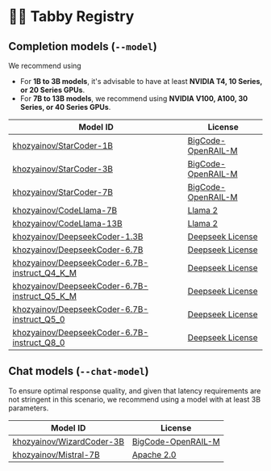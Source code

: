 # 🧑‍🔬 Tabby Registry

## Completion models (`--model`)

We recommend using

* For **1B to 3B models**, it's advisable to have at least **NVIDIA T4, 10 Series, or 20 Series GPUs**.
* For **7B to 13B models**, we recommend using **NVIDIA V100, A100, 30 Series, or 40 Series GPUs**.

| Model ID | License |
| -------- | ------- |
| [khozyainov/StarCoder-1B](https://huggingface.co/bigcode/starcoderbase-1b) | [BigCode-OpenRAIL-M](https://huggingface.co/spaces/bigcode/bigcode-model-license-agreement) |
| [khozyainov/StarCoder-3B](https://huggingface.co/bigcode/starcoderbase-3b) | [BigCode-OpenRAIL-M](https://huggingface.co/spaces/bigcode/bigcode-model-license-agreement) |
| [khozyainov/StarCoder-7B](https://huggingface.co/bigcode/starcoderbase-7b) | [BigCode-OpenRAIL-M](https://huggingface.co/spaces/bigcode/bigcode-model-license-agreement) |
| [khozyainov/CodeLlama-7B](https://huggingface.co/codellama/CodeLlama-7b-hf) | [Llama 2](https://github.com/facebookresearch/llama/blob/main/LICENSE) |
| [khozyainov/CodeLlama-13B](https://huggingface.co/codellama/CodeLlama-13b-hf) | [Llama 2](https://github.com/facebookresearch/llama/blob/main/LICENSE) |
| [khozyainov/DeepseekCoder-1.3B](https://huggingface.co/deepseek-ai/deepseek-coder-1.3b-base) | [Deepseek License](https://github.com/deepseek-ai/deepseek-coder/blob/main/LICENSE-MODEL) |
| [khozyainov/DeepseekCoder-6.7B](https://huggingface.co/deepseek-ai/deepseek-coder-6.7b-base) | [Deepseek License](https://github.com/deepseek-ai/deepseek-coder/blob/main/LICENSE-MODEL) |
| [khozyainov/DeepseekCoder-6.7B-instruct_Q4_K_M](https://huggingface.co/TheBloke/deepseek-coder-6.7B-instruct-GGUF) | [Deepseek License](https://github.com/deepseek-ai/deepseek-coder/blob/main/LICENSE-MODEL) |
| [khozyainov/DeepseekCoder-6.7B-instruct_Q5_K_M](https://huggingface.co/TheBloke/deepseek-coder-6.7B-instruct-GGUF) | [Deepseek License](https://github.com/deepseek-ai/deepseek-coder/blob/main/LICENSE-MODEL) |
| [khozyainov/DeepseekCoder-6.7B-instruct_Q5_0](https://huggingface.co/TheBloke/deepseek-coder-6.7B-instruct-GGUF) | [Deepseek License](https://github.com/deepseek-ai/deepseek-coder/blob/main/LICENSE-MODEL) |
| [khozyainov/DeepseekCoder-6.7B-instruct_Q8_0](https://huggingface.co/TheBloke/deepseek-coder-6.7B-instruct-GGUF) | [Deepseek License](https://github.com/deepseek-ai/deepseek-coder/blob/main/LICENSE-MODEL) |


## Chat models (`--chat-model`)

To ensure optimal response quality, and given that latency requirements are not stringent in this scenario, we recommend using a model with at least 3B parameters.

| Model ID | License |
| -------- | ------- |
| [khozyainov/WizardCoder-3B](https://huggingface.co/WizardLM/WizardCoder-3B-V1.0) | [BigCode-OpenRAIL-M](https://huggingface.co/spaces/bigcode/bigcode-model-license-agreement) |
| [khozyainov/Mistral-7B](https://huggingface.co/mistralai/Mistral-7B-v0.1) | [Apache 2.0](https://choosealicense.com/licenses/apache-2.0/) |
